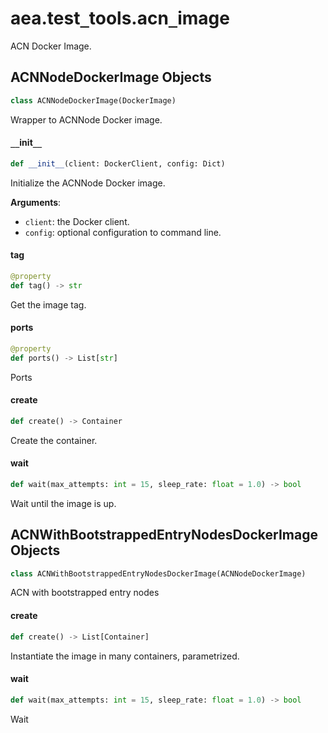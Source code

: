 <a id="aea.test_tools.acn_image"></a>

# aea.test`_`tools.acn`_`image

ACN Docker Image.

<a id="aea.test_tools.acn_image.ACNNodeDockerImage"></a>

## ACNNodeDockerImage Objects

```python
class ACNNodeDockerImage(DockerImage)
```

Wrapper to ACNNode Docker image.

<a id="aea.test_tools.acn_image.ACNNodeDockerImage.__init__"></a>

#### `__`init`__`

```python
def __init__(client: DockerClient, config: Dict)
```

Initialize the ACNNode Docker image.

**Arguments**:

- `client`: the Docker client.
- `config`: optional configuration to command line.

<a id="aea.test_tools.acn_image.ACNNodeDockerImage.tag"></a>

#### tag

```python
@property
def tag() -> str
```

Get the image tag.

<a id="aea.test_tools.acn_image.ACNNodeDockerImage.ports"></a>

#### ports

```python
@property
def ports() -> List[str]
```

Ports

<a id="aea.test_tools.acn_image.ACNNodeDockerImage.create"></a>

#### create

```python
def create() -> Container
```

Create the container.

<a id="aea.test_tools.acn_image.ACNNodeDockerImage.wait"></a>

#### wait

```python
def wait(max_attempts: int = 15, sleep_rate: float = 1.0) -> bool
```

Wait until the image is up.

<a id="aea.test_tools.acn_image.ACNWithBootstrappedEntryNodesDockerImage"></a>

## ACNWithBootstrappedEntryNodesDockerImage Objects

```python
class ACNWithBootstrappedEntryNodesDockerImage(ACNNodeDockerImage)
```

ACN with bootstrapped entry nodes

<a id="aea.test_tools.acn_image.ACNWithBootstrappedEntryNodesDockerImage.create"></a>

#### create

```python
def create() -> List[Container]
```

Instantiate the image in many containers, parametrized.

<a id="aea.test_tools.acn_image.ACNWithBootstrappedEntryNodesDockerImage.wait"></a>

#### wait

```python
def wait(max_attempts: int = 15, sleep_rate: float = 1.0) -> bool
```

Wait


